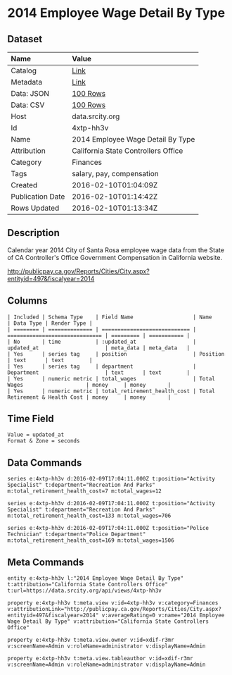 # 2014 Employee Wage Detail By Type

## Dataset

| Name | Value |
| :--- | :---- |
| Catalog | [Link](https://catalog.data.gov/dataset/2014-employee-wage-detail-by-type) |
| Metadata | [Link](https://data.srcity.org/api/views/4xtp-hh3v) |
| Data: JSON | [100 Rows](https://data.srcity.org/api/views/4xtp-hh3v/rows.json?max_rows=100) |
| Data: CSV | [100 Rows](https://data.srcity.org/api/views/4xtp-hh3v/rows.csv?max_rows=100) |
| Host | data.srcity.org |
| Id | 4xtp-hh3v |
| Name | 2014 Employee Wage Detail By Type |
| Attribution | California State Controllers Office |
| Category | Finances |
| Tags | salary, pay, compensation |
| Created | 2016-02-10T01:04:09Z |
| Publication Date | 2016-02-10T01:14:42Z |
| Rows Updated | 2016-02-10T01:13:34Z |

## Description

Calendar year 2014 City of Santa Rosa employee wage data from the State of CA Controller's Office Government Compensation in California website.

http://publicpay.ca.gov/Reports/Cities/City.aspx?entityid=497&fiscalyear=2014

## Columns

```ls
| Included | Schema Type    | Field Name                   | Name                           | Data Type | Render Type |
| ======== | ============== | ============================ | ============================== | ========= | =========== |
| No       | time           | :updated_at                  | updated_at                     | meta_data | meta_data   |
| Yes      | series tag     | position                     | Position                       | text      | text        |
| Yes      | series tag     | department                   | Department                     | text      | text        |
| Yes      | numeric metric | total_wages                  | Total Wages                    | money     | money       |
| Yes      | numeric metric | total_retirement_health_cost | Total Retirement & Health Cost | money     | money       |
```

## Time Field

```ls
Value = updated_at
Format & Zone = seconds
```

## Data Commands

```ls
series e:4xtp-hh3v d:2016-02-09T17:04:11.000Z t:position="Activity Specialist" t:department="Recreation And Parks" m:total_retirement_health_cost=7 m:total_wages=12

series e:4xtp-hh3v d:2016-02-09T17:04:11.000Z t:position="Activity Specialist" t:department="Recreation And Parks" m:total_retirement_health_cost=133 m:total_wages=706

series e:4xtp-hh3v d:2016-02-09T17:04:11.000Z t:position="Police Technician" t:department="Police Department" m:total_retirement_health_cost=169 m:total_wages=1506
```

## Meta Commands

```ls
entity e:4xtp-hh3v l:"2014 Employee Wage Detail By Type" t:attribution="California State Controllers Office" t:url=https://data.srcity.org/api/views/4xtp-hh3v

property e:4xtp-hh3v t:meta.view v:id=4xtp-hh3v v:category=Finances v:attributionLink="http://publicpay.ca.gov/Reports/Cities/City.aspx?entityid=497&fiscalyear=2014" v:averageRating=0 v:name="2014 Employee Wage Detail By Type" v:attribution="California State Controllers Office"

property e:4xtp-hh3v t:meta.view.owner v:id=xdif-r3mr v:screenName=Admin v:roleName=administrator v:displayName=Admin

property e:4xtp-hh3v t:meta.view.tableauthor v:id=xdif-r3mr v:screenName=Admin v:roleName=administrator v:displayName=Admin
```